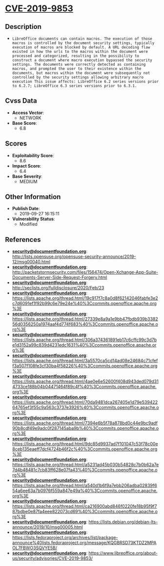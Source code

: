 
# [CVE-2019-9853](https://cve.mitre.org/cgi-bin/cvename.cgi?name=CVE-2019-9853)

## Description

- `LibreOffice documents can contain macros. The execution of those macros is controlled by the document security settings, typically execution of macros are blocked by default. A URL decoding flaw existed in how the urls to the macros within the document were processed and categorized, resulting in the possibility to construct a document where macro execution bypassed the security settings. The documents were correctly detected as containing macros, and prompted the user to their existence within the documents, but macros within the document were subsequently not controlled by the security settings allowing arbitrary macro execution This issue affects: LibreOffice 6.2 series versions prior to 6.2.7; LibreOffice 6.3 series versions prior to 6.3.1.`

## Cvss Data

- **Access Vector**:
  - NETWORK
- **Base Score**:
  - 6.8

## Scores

- **Exploitability Score**:
  - 8.6
- **Impact Score**:
  - 6.4
- **Base Severity**:
  - MEDIUM

## Other Information

- **Publish Date**:
  - 2019-09-27 16:15:11
- **Vulnerability Status**:
  - Modified

## References

- **security@documentfoundation.org**: http://lists.opensuse.org/opensuse-security-announce/2019-12/msg00040.html
- **security@documentfoundation.org**: http://packetstormsecurity.com/files/156474/Open-Xchange-App-Suite-Documents-Server-Side-Request-Forgery.html
- **security@documentfoundation.org**: http://seclists.org/fulldisclosure/2020/Feb/23
- **security@documentfoundation.org**: https://lists.apache.org/thread.html/19c917f7c8a0d8f62142046fabfe3e2c7d6091ef1f92b99c6e79e24e%40%3Ccommits.openoffice.apache.org%3E
- **security@documentfoundation.org**: https://lists.apache.org/thread.html/27339e8a9a1e9bb47fbdb939b338256d0356250a1974aaf4d774f683%40%3Ccommits.openoffice.apache.org%3E
- **security@documentfoundation.org**: https://lists.apache.org/thread.html/306a374361891eb17c6cffc99c3d7be1d3152a99c839d4231edc1631%40%3Ccommits.openoffice.apache.org%3E
- **security@documentfoundation.org**: https://lists.apache.org/thread.html/3a5570ca5cd14ad08e24684c71cfeff3a507f108fe3cf30ba4f58226%40%3Ccommits.openoffice.apache.org%3E
- **security@documentfoundation.org**: https://lists.apache.org/thread.html/4ae0e6e52600f408d943ded079d314733ce188b04b04471464f89c4f%40%3Ccommits.openoffice.apache.org%3E
- **security@documentfoundation.org**: https://lists.apache.org/thread.html/70da9481dca267405e1d79e53942264765ef3f55c9a563c3737e3926%40%3Ccommits.openoffice.apache.org%3E
- **security@documentfoundation.org**: https://lists.apache.org/thread.html/7394e6b5f78a878bd0c44e9bc9adf90b8cdf49e9adc0f287145aba9b%40%3Ccommits.openoffice.apache.org%3E
- **security@documentfoundation.org**: https://lists.apache.org/thread.html/9dc85d9937ad7f101047c53f78c00e8ceb135eaeff7dcf4724b46f2c%40%3Ccommits.openoffice.apache.org%3E
- **security@documentfoundation.org**: https://lists.apache.org/thread.html/a5231ad45b030b54828c7b0b62a7e7d4b48481c7cb83ff628e07fa43%40%3Ccommits.openoffice.apache.org%3E
- **security@documentfoundation.org**: https://lists.apache.org/thread.html/a540d1b6f9a7ebb206adba02839f654a6ee63a7b0976f559a847e49a%40%3Ccommits.openoffice.apache.org%3E
- **security@documentfoundation.org**: https://lists.apache.org/thread.html/ca216900abd846f0220fe18b95f9f787bdbe0e87fa4eee822073cd69%40%3Ccommits.openoffice.apache.org%3E
- **security@documentfoundation.org**: https://lists.debian.org/debian-lts-announce/2019/10/msg00005.html
- **security@documentfoundation.org**: https://lists.fedoraproject.org/archives/list/package-announce%40lists.fedoraproject.org/message/KQGBRSD73KTDZ2MPAOL7FBWO3SQVYE5B/
- **security@documentfoundation.org**: https://www.libreoffice.org/about-us/security/advisories/CVE-2019-9853/
